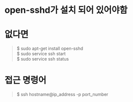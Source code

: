 # open-sshd가 설치 되어 있어야함
# 없다면
> $ sudo apt-get install open-sshd    
> $ sudo service ssh start    
> $ sudo service ssh status    
# 접근 명령어
> $ ssh hostname@ip_address -p port_number
